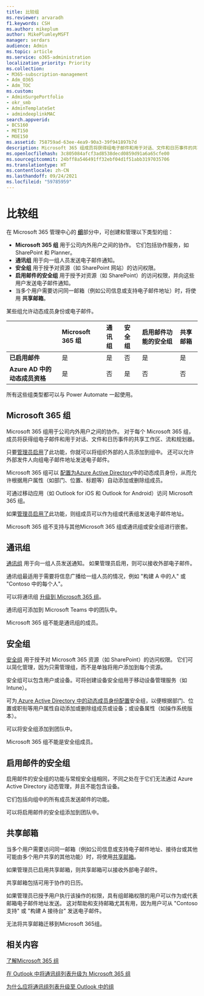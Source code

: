 ```yaml
---
title: 比较组
ms.reviewer: arvaradh
f1.keywords: CSH
ms.author: mikeplum
author: MikePlumleyMSFT
manager: serdars
audience: Admin
ms.topic: article
ms.service: o365-administration
localization_priority: Priority
ms.collection:
- M365-subscription-management
- Adm_O365
- Adm_TOC
ms.custom:
- AdminSurgePortfolio
- okr_smb
- AdminTemplateSet
- admindeeplinkMAC
search.appverid:
- BCS160
- MET150
- MOE150
ms.assetid: 758759ad-63ee-4ea9-90a3-39f941897b7d
description: Microsoft 365 组成员将获得组电子邮件和用于对话、文件和日历事件的共享工作区，以及 Stream 和 Planner。
ms.openlocfilehash: 3c805084afcf3ad8538decd0859d91a6a65cfe00
ms.sourcegitcommit: 24bff8a546491ff32ebf04d1f51abb3197035706
ms.translationtype: HT
ms.contentlocale: zh-CN
ms.lasthandoff: 09/24/2021
ms.locfileid: "59785959"
---
```

# <a name="compare-groups"></a>比较组

在 Microsoft 365 管理中心的 <a href="https://go.microsoft.com/fwlink/p/?linkid=2052855" target="_blank">**组**</a>部分中，可创建和管理以下类型的组： 

- **Microsoft 365 组** 用于公司内外用户之间的协作。 它们包括协作服务，如 SharePoint 和 Planner。
- **通讯组** 用于向一组人员发送电子邮件通知。
- **安全组** 用于授予对资源（如 SharePoint 网站）的访问权限。
- **启用邮件的安全组** 用于授予对资源（如 SharePoint）的访问权限，并向这些用户发送电子邮件通知。
- 当多个用户需要访问同一邮箱（例如公司信息或支持电子邮件地址）时，将使用 **共享邮箱**。

某些组允许动态成员身份或电子邮件。

||Microsoft 365 组|通讯组|安全组|启用邮件功能的安全组|共享邮箱|
|:----|:----|:----|:----|:----|:----|
|**已启用邮件**|是|是|否|是|是|
|**Azure AD 中的动态成员资格**|是|否|是|否|否|

所有这些组类型都可以与 Power Automate 一起使用。

## <a name="microsoft-365-groups"></a>Microsoft 365 组

Microsoft 365 组用于公司内外用户之间的协作。 对于每个 Microsoft 365 组，成员将获得组电子邮件和用于对话、文件和日历事件的共享工作区、流和规划器。

只要[管理员启用](manage-guest-access-in-groups.md)了此功能，你就可以将组织外部的人员添加到组中。 还可以允许外部发件人向组电子邮件地址发送电子邮件。

Microsoft 365 组可以 [配置为Azure Active Directory](/azure/active-directory/users-groups-roles/groups-change-type)中的动态成员身份，从而允许根据用户属性（如部门、位置、标题等）自动添加或删除组成员。

可通过移动应用（如 Outlook for iOS 和 Outlook for Android）访问 Microsoft 365 组。

如果[管理员启用了](../../solutions/allow-members-to-send-as-or-send-on-behalf-of-group.md)此功能，则组成员可以作为组或代表组发送电子邮件地址。

Microsoft 365 组不支持与其他Microsoft 365 组或通讯组或安全组进行嵌套。

## <a name="distribution-groups"></a>通讯组

[通讯组](/exchange/recipients-in-exchange-online/manage-distribution-groups/manage-distribution-groups) 用于向一组人员发送通知。 如果管理员启用，则可以接收外部电子邮件。

通讯组最适用于需要将信息广播给一组人员的情况，例如 "构建 A 中的人" 或 "Contoso 中的每个人"。

可以将通讯组 [升级到 Microsoft 365 组](../manage/upgrade-distribution-lists.md)。

通讯组可添加到 Microsoft Teams 中的团队中。

Microsoft 365 组不能是通讯组的成员。

## <a name="security-groups"></a>安全组

[安全组](../email/create-edit-or-delete-a-security-group.md) 用于授予对 Microsoft 365 资源（如 SharePoint）的访问权限。 它们可以简化管理，因为只需管理组，而不是单独将用户添加到每个资源。

安全组可以包含用户或设备。可将创建设备安全组用于移动设备管理服务（如 Intune）。

可为[ Azure Active Directory 中的动态成员身份配置](/azure/active-directory/users-groups-roles/groups-change-type)安全组，以便根据部门、位置或职衔等用户属性自动添加或删除组成员或设备；或设备属性（如操作系统版本）。

可以将安全组添加到团队中。

Microsoft 365 组不能是安全组成员。

## <a name="mail-enabled-security-groups"></a>启用邮件的安全组

启用邮件的安全组的功能与常规安全组相同，不同之处在于它们无法通过 Azure Active Directory 动态管理，并且不能包含设备。

它们包括向组中的所有成员发送邮件的功能。

可以将启用邮件的安全组添加到团队中。

## <a name="shared-mailboxes"></a>共享邮箱

当多个用户需要访问同一邮箱（例如公司信息或支持电子邮件地址、接待台或其他可能由多个用户共享的其他功能）时，将使用[共享邮箱](../email/create-a-shared-mailbox.md)。

如果管理员已启用共享邮箱，则共享邮箱可以接收外部电子邮件。

共享邮箱包括可用于协作的日历。

如果管理员已授予用户执行该操作的权限，具有组邮箱权限的用户可以作为或代表邮箱电子邮件地址发送。 这对帮助和支持邮箱尤其有用，因为用户可从 "Contoso 支持" 或 "构建 A 接待台" 发送电子邮件。

无法将共享邮箱迁移到Microsoft 365组。 

## <a name="related-content"></a>相关内容

[了解Microsoft 365 组](https://support.microsoft.com/office/b565caa1-5c40-40ef-9915-60fdb2d97fa2)

[在 Outlook 中将通讯组列表升级为 Microsoft 365 组](/microsoft-365/admin/manage/upgrade-distribution-lists)

[为什么应将通讯组列表升级至 Outlook 中的组](https://support.microsoft.com/office/7fb3d880-593b-4909-aafa-950dd50ce188)
